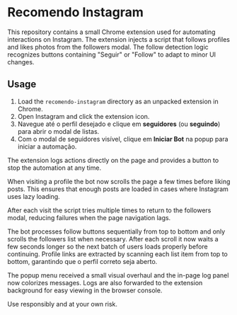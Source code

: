 # Recomendo Instagram

This repository contains a small Chrome extension used for automating interactions on Instagram. The extension injects a script that follows profiles and likes photos from the followers modal. The follow detection logic recognizes buttons containing "Seguir" or "Follow" to adapt to minor UI changes.

## Usage

1. Load the `recomendo-instagram` directory as an unpacked extension in Chrome.
2. Open Instagram and click the extension icon.
3. Navegue até o perfil desejado e clique em **seguidores** (ou **seguindo**) para abrir o modal de listas.
4. Com o modal de seguidores visível, clique em **Iniciar Bot** na popup para iniciar a automação.

The extension logs actions directly on the page and provides a button to stop the automation at any time.

When visiting a profile the bot now scrolls the page a few times before liking
posts. This ensures that enough posts are loaded in cases where Instagram uses
lazy loading.

After each visit the script tries multiple times to return to the followers
modal, reducing failures when the page navigation lags.

The bot processes follow buttons sequentially from top to bottom and only
scrolls the followers list when necessary. After each scroll it now waits a few
seconds longer so the next batch of users loads properly before continuing.
Profile links are extracted by scanning each list item from top to bottom,
garantindo que o perfil correto seja aberto.

The popup menu received a small visual overhaul and the in-page log panel now
colorizes messages. Logs are also forwarded to the extension background for easy
viewing in the browser console.

Use responsibly and at your own risk.
